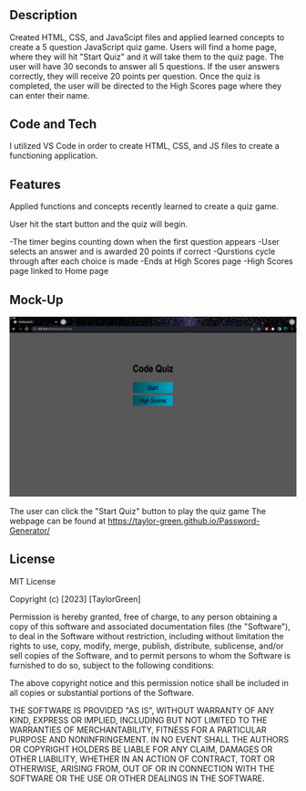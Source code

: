 # <Code-Quiz>

## Description

Created HTML, CSS, and JavaScipt files and applied learned concepts to create a 5 question JavaScript quiz game. Users will find a home page, where they will hit "Start Quiz" and it will take them to the quiz page. The user will have 30 seconds to answer all 5 questions. If the user answers correctly, they will receive 20 points per question. Once the quiz is completed, the user will be directed to the High Scores page where they can enter their name.



## Code and Tech

I utilized VS Code in order to create HTML, CSS, and JS files to create a functioning application. 



## Features

Applied functions and concepts recently learned to create a quiz game. 

User hit the start button and the quiz will begin. 

-The timer begins counting down when the first question appears
-User selects an answer and is awarded 20 points if correct
-Qurstions cycle through after each choice is made
-Ends at High Scores page
-High Scores page linked to Home page


## Mock-Up


![The following image shows the web application's appearance and functionality:](Assets/coding.quiz.png)



The user can click the "Start Quiz" button to play the quiz game
The webpage can be found at 
https://taylor-green.github.io/Password-Generator/

## License

MIT License

Copyright (c) [2023] [TaylorGreen]

Permission is hereby granted, free of charge, to any person obtaining a copy
of this software and associated documentation files (the "Software"), to deal
in the Software without restriction, including without limitation the rights
to use, copy, modify, merge, publish, distribute, sublicense, and/or sell
copies of the Software, and to permit persons to whom the Software is
furnished to do so, subject to the following conditions:

The above copyright notice and this permission notice shall be included in all
copies or substantial portions of the Software.

THE SOFTWARE IS PROVIDED "AS IS", WITHOUT WARRANTY OF ANY KIND, EXPRESS OR
IMPLIED, INCLUDING BUT NOT LIMITED TO THE WARRANTIES OF MERCHANTABILITY,
FITNESS FOR A PARTICULAR PURPOSE AND NONINFRINGEMENT. IN NO EVENT SHALL THE
AUTHORS OR COPYRIGHT HOLDERS BE LIABLE FOR ANY CLAIM, DAMAGES OR OTHER
LIABILITY, WHETHER IN AN ACTION OF CONTRACT, TORT OR OTHERWISE, ARISING FROM,
OUT OF OR IN CONNECTION WITH THE SOFTWARE OR THE USE OR OTHER DEALINGS IN THE
SOFTWARE.